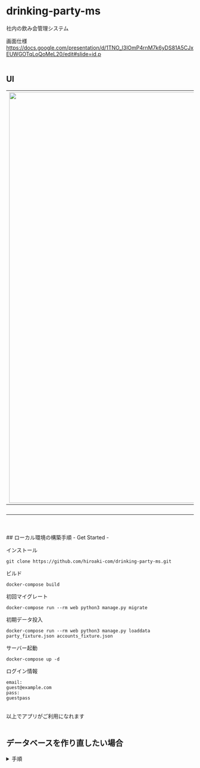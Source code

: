 # drinking-party-ms
社内の飲み会管理システム


画面仕様
https://docs.google.com/presentation/d/1TNO_l3lOmP4rnM7k6yDS81A5CJxEUWGOTqLoQoMeL20/edit#slide=id.p
<br>
<br>
## UI
|<img width="1100px" height="auto" alt="login" src="https://user-images.githubusercontent.com/92197575/213452181-c8637b7a-b185-46f9-83eb-073adbed8f51.png">|<img width="100%" height="auto" alt="Index" src="https://user-images.githubusercontent.com/92197575/213450074-6107a264-373a-4e53-b542-f74f01ef03e3.png">|<img width="100%" height="auto" alt="Detail" src="https://user-images.githubusercontent.com/92197575/213450088-2d513641-1e2e-4183-8bcc-2211f943dd83.png">|<img width="100%" height="auto" alt="Create" src="https://user-images.githubusercontent.com/92197575/213450102-49ee5366-e655-4952-b331-6774d22511f2.png">|
|:---:|:---:|:---:|:---:|
|Login|Home|Detail|Create|
<br>
<br>
## ローカル環境の構築手順 - Get Started -

インストール
```Git
git clone https://github.com/hiroaki-com/drinking-party-ms.git
```

ビルド
```Docker
docker-compose build
```

初回マイグレート
```Docker
docker-compose run --rm web python3 manage.py migrate
```

初期データ投入
```Docker
docker-compose run --rm web python3 manage.py loaddata party_fixture.json accounts_fixture.json
```

サーバー起動
```
docker-compose up -d
```

ログイン情報
```
email:
guest@example.com
pass:
guestpass
```

<br>
以上でアプリがご利用になれます
<br>
<br>

## データベースを作り直したい場合
<details>
    <summary>手順</summary>
<br>

サーバー起動
```
docker-compose up -d
```

dockerのDBコンテナへ入る<br>
```
docker-compose exec db bash
```

PostgreSQL へ接続<br>
```
psql -U postgres
```

DBをDrop<br>
```
DROP SCHEMA public CASCADE;
```

DBのスキーマを作成<br>
```
CREATE SCHEMA public;
```
マイグレート
```Docker
docker-compose exec web python3 manage.py migrate
```
<br>
</details>

